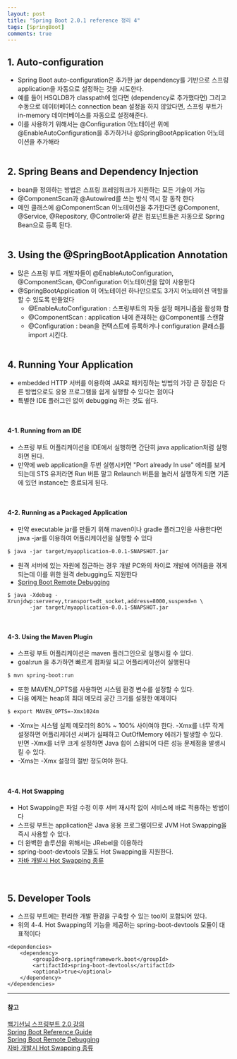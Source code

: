 ```yaml
---
layout: post
title: "Spring Boot 2.0.1 reference 정리 4"
tags: [SpringBoot]
comments: true
---
```


## 1. Auto-configuration
- Spring Boot auto-configuration은 추가한 jar dependency를 기반으로 스프링 application을 자동으로 설정하는 것을 시도한다.
- 예를 들어 HSQLDB가 classpath에 있다면 (dependency로 추가했다면) 그리고 수동으로 데이터베이스 connection bean 설정을 하지 않았다면, 스프링 부트가 in-memory 데이터베이스를 자동으로 설정해준다.
- 이를 사용하기 위해서는 @Configuration 어노테이션 위에 @EnableAutoConfiguration을 추가하거나 @SpringBootApplication 어노테이션을 추가해라
<br/><br/>

## 2. Spring Beans and Dependency Injection
- bean을 정의하는 방법은 스프링 프레임워크가 지원하는 모든 기술이 가능
- @ComponentScan과 @Autowired를 쓰는 방식 역시 잘 동작 한다
- 메인 클래스에 @ComponentScan 어노테이션을 추가한다면 @Component, @Service, @Repository, @Controller와 같은 컴포넌트들은 자동으로 Spring Bean으로 등록 된다.
<br/><br/>

## 3. Using the @SpringBootApplication Annotation
- 많은 스프링 부트 개발자들이 @EnableAutoConfiguration, @ComponentScan, @Configuration 어노테이션을 많이 사용한다
- @SpringBootApplication 이 어노테이션 하나만으로도 3가지 어노테이션 역할을 할 수 있도록 만들었다
  - @EnableAutoConfiguration : 스프링부트의 자동 설정 매커니즘을 활성화 함
  - @ComponentScan : application 내에 존재하는 @Component를 스캔함
  - @Configuration :  bean을 컨텍스트에 등록하거나 configuration 클래스를 import 시킨다.
  <br/><br/>

## 4. Running Your Application
- embedded HTTP 서버를 이용하여 JAR로 패키징하는 방법의 가장 큰 장점은 다른 방법으로도 응용 프로그램을 쉽게 실행할 수 있다는 점이다
- 특별한 IDE 플러그인 없이 debugging 하는 것도 쉽다.
<br/>

#### 4-1. Running from an IDE
- 스프링 부트 어플리케이션을 IDE에서 실행하면 간단히 java application처럼 실행하면 된다.
- 만약에 web application을 두번 실행시키면 "Port already In use" 에러를 보게 되는데 STS 유저라면 Run 버튼 말고 Relaunch 버튼을 눌러서 실행하게 되면 기존에 있던 instance는 종료되게 된다.
<br/>

#### 4-2. Running as a Packaged Application
- 만약 executable jar를 만들기 위해 maven이나 gradle 플러그인을 사용한다면 java \-jar를 이용하여 어플리케이션을 실행할 수 있다  

```
$ java -jar target/myapplication-0.0.1-SNAPSHOT.jar
```  

- 원격 서버에 있는 자원에 접근하는 경우 개발 PC와의 차이로 개발에 어려움을 겪게 되는데 이를 위한 원격 debugging도 지원한다
- [Spring Boot Remote Debugging](http://dohwa.tistory.com/entry/Spring-Boot-Remote-Debugging)  

```
$ java -Xdebug -Xrunjdwp:server=y,transport=dt_socket,address=8000,suspend=n \
       -jar target/myapplication-0.0.1-SNAPSHOT.jar
```  

<br/>

#### 4-3. Using the Maven Plugin
- 스프링 부트 어플리케이션은 maven 플러그인으로 실행시킬 수 있다.
- goal:run 을 추가하면 빠르게 컴파일 되고 어플리케이션이 실행된다  

```
$ mvn spring-boot:run
```  

- 또한 MAVEN_OPTS를 사용하면 시스템 환경 변수를 설정할 수 있다.
- 다음 예제는 heap의 최대 메모리 공간 크기를 설정한 예제이다


```
$ export MAVEN_OPTS=-Xmx1024m
```  

- -Xmx는 시스템 실제 메모리의 80% ~ 100% 사이여야 한다. -Xmx를 너무 작게 설정하면 어플리케이션 서버가 실패하고 OutOfMemory 에러가 발생할 수 있다. 반면 -Xmx를 너무 크게 설정하면 Java 힙이 스왑되어 다른 성능 문제점을 발생시킬 수 있다.
- -Xms는 -Xmx 설정의 절반 정도여야 한다.  
<br/>

#### 4-4. Hot Swapping
- Hot Swapping은 파일 수정 이후 서버 재시작 없이 서비스에 바로 적용하는 방법이다
- 스프링 부트는 application은 Java 응용 프로그램이므로 JVM Hot Swapping을 즉시 사용할 수 있다.
- 더 완벽한 솔루션을 위해서는 JRebel을 이용하라
- spring-boot-devtools 모듈도 Hot Swapping을 지원한다.
- [자바 개발시 Hot Swapping 종류](http://blog.hazard.kr/archives/685)  
<br/><br/>

## 5. Developer Tools
- 스프링 부트에는 편리한 개발 환경을 구축할 수 있는 tool이 포함되어 있다.
- 위의 4-4. Hot Swapping의 기능을 제공하는 spring-boot-devtools 모듈이 대표적이다  

```
<dependencies>
	<dependency>
		<groupId>org.springframework.boot</groupId>
		<artifactId>spring-boot-devtools</artifactId>
		<optional>true</optional>
	</dependency>
</dependencies>
```  


---
#### 참고
[백기선님 스프링부트 2.0 강의](https://www.youtube.com/watch?v=jftcS1BQ_0g&feature=youtu.be) <br/>
[Spring Boot Reference Guide](https://docs.spring.io/spring-boot/docs/current/reference/htmlsingle/) <br/>
[Spring Boot Remote Debugging](http://dohwa.tistory.com/entry/Spring-Boot-Remote-Debugging) <br/>
[자바 개발시 Hot Swapping 종류](http://blog.hazard.kr/archives/685)
